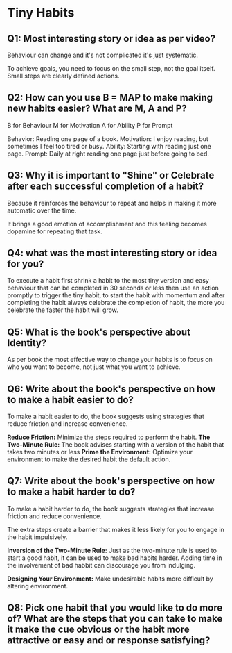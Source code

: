 # Tiny Habits  

## Q1: Most interesting story or idea as per video?  

Behaviour can change and it's not complicated it's just systematic.

To achieve goals, you need to focus on the small step, not the goal itself. Small steps are clearly defined actions.  

## Q2: How can you use B = MAP to make making new habits easier? What are M, A and P?  

B for Behaviour
M for Motivation
A for Ability
P for Prompt

Behavior: Reading one page of a book.
Motivation: I enjoy reading, but sometimes I feel too tired or busy.
Ability: Starting with reading just one page.
Prompt: Daily at right reading one page just before going to bed.  

## Q3: Why it is important to "Shine" or Celebrate after each successful completion of a habit?  

Because it reinforces the behaviour to repeat and helps in making it more automatic over the time.

It brings a good emotion of accomplishment and this feeling becomes dopamine for repeating that task.

## Q4: what was the most interesting story or idea for you?

To execute a habit first shrink a habit to the most tiny version and easy behaviour that can be completed in 30 seconds or less then use an action promptly to trigger the tiny habit, to start the habit with momentum and after completing the habit always celebrate the completion of habit, the more you celebrate the faster the habit will grow.  

## Q5: What is the book's perspective about Identity?

As per book the most effective way to change your habits is to focus on who you want to become, not just what you want to achieve.  

## Q6: Write about the book's perspective on how to make a habit easier to do?

To make a habit easier to do, the book suggests using strategies that reduce friction and increase convenience.

**Reduce Friction:** Minimize the steps required to perform the habit.
**The Two-Minute Rule:** The book advises starting with a version of the habit that takes two minutes or less
**Prime the Environment:** Optimize your environment to make the desired habit the default action.  

## Q7: Write about the book's perspective on how to make a habit harder to do?  

To make a habit harder to do, the book suggests strategies that increase friction and reduce convenience.

The extra steps create a barrier that makes it less likely for you to engage in the habit impulsively.

**Inversion of the Two-Minute Rule:** Just as the two-minute rule is used to start a good habit, it can be used to make bad habits harder. Adding time in the involvement of bad habbit can discourage you from indulging.

**Designing Your Environment:** Make undesirable habits more difficult by altering environment.  

## Q8: Pick one habit that you would like to do more of? What are the steps that you can take to make it make the cue obvious or the habit more attractive or easy and or response satisfying?

